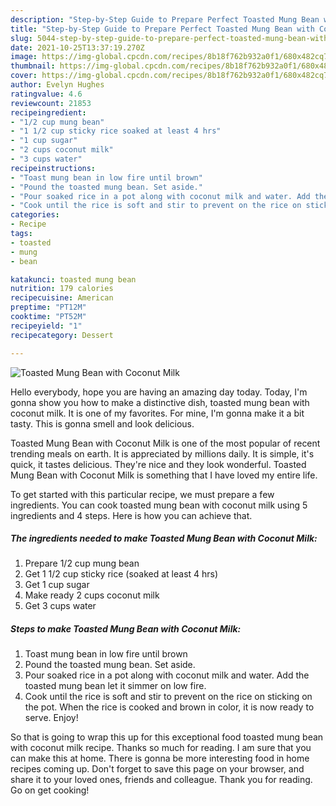 ```yaml
---
description: "Step-by-Step Guide to Prepare Perfect Toasted Mung Bean with Coconut Milk"
title: "Step-by-Step Guide to Prepare Perfect Toasted Mung Bean with Coconut Milk"
slug: 5044-step-by-step-guide-to-prepare-perfect-toasted-mung-bean-with-coconut-milk
date: 2021-10-25T13:37:19.270Z
image: https://img-global.cpcdn.com/recipes/8b18f762b932a0f1/680x482cq70/toasted-mung-bean-with-coconut-milk-recipe-main-photo.jpg
thumbnail: https://img-global.cpcdn.com/recipes/8b18f762b932a0f1/680x482cq70/toasted-mung-bean-with-coconut-milk-recipe-main-photo.jpg
cover: https://img-global.cpcdn.com/recipes/8b18f762b932a0f1/680x482cq70/toasted-mung-bean-with-coconut-milk-recipe-main-photo.jpg
author: Evelyn Hughes
ratingvalue: 4.6
reviewcount: 21853
recipeingredient:
- "1/2 cup mung bean"
- "1 1/2 cup sticky rice soaked at least 4 hrs"
- "1 cup sugar"
- "2 cups coconut milk"
- "3 cups water"
recipeinstructions:
- "Toast mung bean in low fire until brown"
- "Pound the toasted mung bean. Set aside."
- "Pour soaked rice in a pot along with coconut milk and water. Add the toasted mung bean let it simmer on low fire."
- "Cook until the rice is soft and stir to prevent on the rice on sticking on the pot. When the rice is cooked and brown in color, it is now ready to serve. Enjoy!"
categories:
- Recipe
tags:
- toasted
- mung
- bean

katakunci: toasted mung bean 
nutrition: 179 calories
recipecuisine: American
preptime: "PT12M"
cooktime: "PT52M"
recipeyield: "1"
recipecategory: Dessert

---
```



![Toasted Mung Bean with Coconut Milk](https://img-global.cpcdn.com/recipes/8b18f762b932a0f1/680x482cq70/toasted-mung-bean-with-coconut-milk-recipe-main-photo.jpg)

Hello everybody, hope you are having an amazing day today. Today, I'm gonna show you how to make a distinctive dish, toasted mung bean with coconut milk. It is one of my favorites. For mine, I'm gonna make it a bit tasty. This is gonna smell and look delicious.

Toasted Mung Bean with Coconut Milk is one of the most popular of recent trending meals on earth. It is appreciated by millions daily. It is simple, it's quick, it tastes delicious. They're nice and they look wonderful. Toasted Mung Bean with Coconut Milk is something that I have loved my entire life.




To get started with this particular recipe, we must prepare a few ingredients. You can cook toasted mung bean with coconut milk using 5 ingredients and 4 steps. Here is how you can achieve that.

<!--inarticleads1-->

##### The ingredients needed to make Toasted Mung Bean with Coconut Milk:

1. Prepare 1/2 cup mung bean
1. Get 1 1/2 cup sticky rice (soaked at least 4 hrs)
1. Get 1 cup sugar
1. Make ready 2 cups coconut milk
1. Get 3 cups water




<!--inarticleads2-->

##### Steps to make Toasted Mung Bean with Coconut Milk:

1. Toast mung bean in low fire until brown
1. Pound the toasted mung bean. Set aside.
1. Pour soaked rice in a pot along with coconut milk and water. Add the toasted mung bean let it simmer on low fire.
1. Cook until the rice is soft and stir to prevent on the rice on sticking on the pot. When the rice is cooked and brown in color, it is now ready to serve. Enjoy!




So that is going to wrap this up for this exceptional food toasted mung bean with coconut milk recipe. Thanks so much for reading. I am sure that you can make this at home. There is gonna be more interesting food in home recipes coming up. Don't forget to save this page on your browser, and share it to your loved ones, friends and colleague. Thank you for reading. Go on get cooking!
